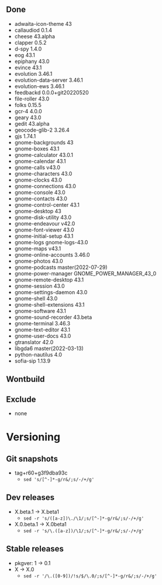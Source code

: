 ## Done
- adwaita-icon-theme 43
- callaudiod 0.1.4
- cheese 43.alpha
- clapper 0.5.2
- d-spy 1.4.0
- eog 43.1
- epiphany 43.0
- evince 43.1
- evolution 3.46.1
- evolution-data-server 3.46.1
- evolution-ews 3.46.1
- feedbackd 0.0.0+git20220520
- file-roller 43.0
- folks 0.15.5
- gcr-4 4.0.0
- geary 43.0
- gedit 43.alpha
- geocode-glib-2 3.26.4
- gjs 1.74.1
- gnome-backgrounds 43
- gnome-boxes 43.1
- gnome-calculator 43.0.1
- gnome-calendar 43.1
- gnome-calls v43.0
- gnome-characters 43.0
- gnome-clocks 43.0
- gnome-connections 43.0
- gnome-console 43.0
- gnome-contacts 43.0
- gnome-control-center 43.1
- gnome-desktop 43
- gnome-disk-utility 43.0
- gnome-endeavour v42.0
- gnome-font-viewer 43.0
- gnome-initial-setup 43.1
- gnome-logs gnome-logs-43.0
- gnome-maps v43.1
- gnome-online-accounts 3.46.0
- gnome-photos 43.0
- gnome-podcasts master(2022-07-29)
- gnome-power-manager GNOME_POWER_MANAGER_43_0
- gnome-remote-desktop 43.1
- gnome-session 43.0
- gnome-settings-daemon 43.0
- gnome-shell 43.0
- gnome-shell-extensions 43.1
- gnome-software 43.1
- gnome-sound-recorder 43.beta
- gnome-terminal 3.46.3
- gnome-text-editor 43.1
- gnome-user-docs 43.0
- gtranslator 42.0
- libgda6 master(2022-03-13)
- python-nautilus 4.0
- sofia-sip 1.13.9

## Wontbuild

## Exclude
- none

# Versioning
## Git snapshots
* tag+r60+g3f9dba93c
  * `sed 's/[^-]*-g/r&/;s/-/+/g'`

## Dev releases
* X.beta.1 -> X.beta1
  * `sed -r 's/([a-z])\./\1/;s/[^-]*-g/r&/;s/-/+/g'`
* X.0.beta.1 -> X.0beta1
  * `sed -r 's/\.([a-z])/\1/;s/[^-]*-g/r&/;s/-/+/g'`

## Stable releases
* pkgver: 1 -> 0.1
* X -> X.0
  * `sed -r '/\.([0-9])/!s/$/\.0/;s/[^-]*-g/r&/;s/-/+/g'`